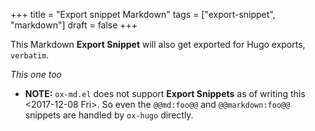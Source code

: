+++
title = "Export snippet Markdown"
tags = ["export-snippet", "markdown"]
draft = false
+++

This Markdown **Export Snippet** will also get exported for Hugo exports, `verbatim`.

_This one too_

-   **NOTE:** `ox-md.el` does not support **Export Snippets** as of writing
    this <span class="timestamp-wrapper"><span class="timestamp">&lt;2017-12-08 Fri&gt;</span></span>. So even the `@@md:foo@@` and
    `@@markdown:foo@@` snippets are handled by `ox-hugo`
    directly.

